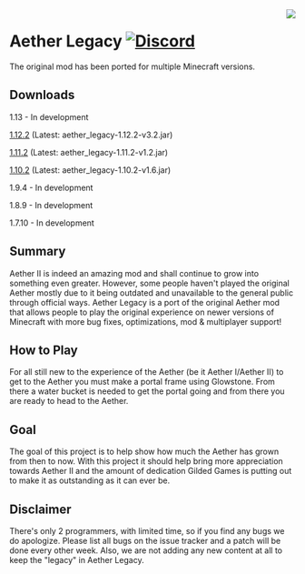 <img align="right" src="http://i.imgur.com/r0ztn.png" >

# Aether Legacy [![Discord](https://img.shields.io/badge/Discord-join-7289DA.svg)](https://discord.gg/tja2Kxr)

The original mod has been ported for multiple Minecraft versions.

## Downloads

1.13 - In development

[1.12.2](https://minecraft.curseforge.com/projects/aether-legacy/files/2593131) (Latest: aether_legacy-1.12.2-v3.2.jar)

[1.11.2](https://minecraft.curseforge.com/projects/aether-legacy/files/2520540) (Latest: aether_legacy-1.11.2-v1.2.jar)

[1.10.2](https://minecraft.curseforge.com/projects/aether-legacy/files/2520539) (Latest: aether_legacy-1.10.2-v1.6.jar)

1.9.4 - In development

1.8.9 - In development

1.7.10 - In development

## Summary 

Aether II is indeed an amazing mod and shall continue to grow into something even greater. However, some people haven't played the original Aether mostly due to it being outdated and unavailable to the general public through official ways. Aether Legacy is a port of the original Aether mod that allows people to play the original experience on newer versions of Minecraft with more bug fixes, optimizations, mod & multiplayer support!

## How to Play

For all still new to the experience of the Aether (be it Aether I/Aether II) to get to the Aether you must make a portal frame using Glowstone. From there a water bucket is needed to get the portal going and from there you are ready to head to the Aether.

## Goal

The goal of this project is to help show how much the Aether has grown from then to now. With this project it should help bring more appreciation towards Aether II and the amount of dedication Gilded Games is putting out to make it as outstanding as it can ever be.

## Disclaimer

There's only 2 programmers, with limited time, so if you find any bugs we do apologize. Please list all bugs on the issue tracker and a patch will be done every other week. Also, we are not adding any new content at all to keep the "legacy" in Aether Legacy.
